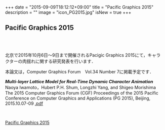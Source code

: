 +++
date = "2015-09-09T18:12:12+09:00"
title = "Pacific Graphics 2015"
description = ""
image = "icon_PG2015.jpg"
isNew = true
+++

## Pacific Graphics 2015

<div class="embedded-image-wrapper">
    <div class="embedded-image-container">
        <img src="../../img/news/PG2015.png" alt="" />
    </div>
</div>
<br>
<br>

北京で2015年10月6日～9日まで開催されるPacigic Graphics 2015にて，キャラクターの肉揺れに関する研究発表を行います．

本論文は，Computer Graphics Forum　Vol.34 Number 7に掲載予定です．

<div class="publication">
<p>
<b><i>Multi-layer Lattice Model for Real-Time Dynamic Character Animation</i></b><br>
Naoya Iwamoto，Hubert P.H. Shum, Longzhi Yang, and Shigeo Morishima<br>
The 2015 Computer Graphics Forum (CGF) Proceedings of the 2015 Pacific Conference on Computer Graphics and Applications (PG 2015), Beijing, 2015.10.07-09
<a href="https://dl.dropboxusercontent.com/u/10792480/paper/iwamoto/2015_PG/PG2015_iwamoto.pdf"><i class="fa fa-file-pdf-o text-primary"></i>.pdf</a><br>
</div>
<br>


[Pacific Graphics 2015](http://cg.cs.tsinghua.edu.cn/pg2015/)
